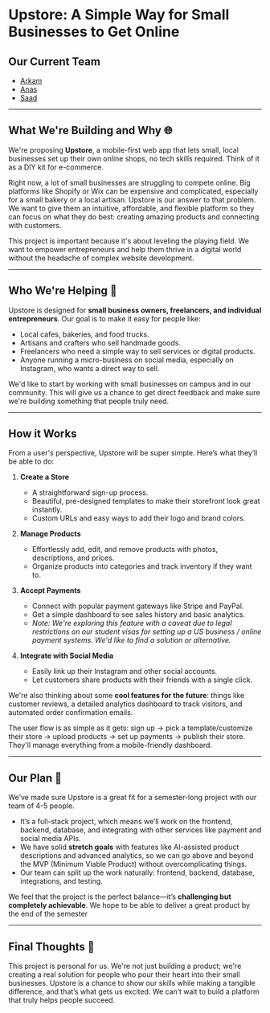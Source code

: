 # Upstore: A Simple Way for Small Businesses to Get Online

## Our Current Team
- [Arkam](https://github.com/)
- [Anas](https://github.com/)
- [Saad](https://github.com/one-loop)

---

## What We're Building and Why 🌐

We're proposing **Upstore**, a mobile-first web app that lets small, local businesses set up their own online shops, no tech skills required. Think of it as a DIY kit for e-commerce.

Right now, a lot of small businesses are struggling to compete online. Big platforms like Shopify or Wix can be expensive and complicated, especially for a small bakery or a local artisan. Upstore is our answer to that problem. We want to give them an intuitive, affordable, and flexible platform so they can focus on what they do best: creating amazing products and connecting with customers.

This project is important because it's about leveling the playing field. We want to empower entrepreneurs and help them thrive in a digital world without the headache of complex website development.

---

## Who We're Helping 🏬

Upstore is designed for **small business owners, freelancers, and individual entrepreneurs**. Our goal is to make it easy for people like:

- Local cafes, bakeries, and food trucks.
- Artisans and crafters who sell handmade goods.
- Freelancers who need a simple way to sell services or digital products.
- Anyone running a micro-business on social media, especially on Instagram, who wants a direct way to sell.

We'd like to start by working with small businesses on campus and in our community. This will give us a chance to get direct feedback and make sure we're building something that people truly need.

---

## How it Works

From a user's perspective, Upstore will be super simple. Here’s what they’ll be able to do:

1.  **Create a Store**
    - A straightforward sign-up process.
    - Beautiful, pre-designed templates to make their storefront look great instantly.
    - Custom URLs and easy ways to add their logo and brand colors.

2.  **Manage Products**
    - Effortlessly add, edit, and remove products with photos, descriptions, and prices.
    - Organize products into categories and track inventory if they want to.

3.  **Accept Payments**
    - Connect with popular payment gateways like Stripe and PayPal.
    - Get a simple dashboard to see sales history and basic analytics.
    - *Note: We're exploring this feature with a caveat due to legal restrictions on our student visas for setting up a US business / online payment systems. We'd like to find a solution or alternative.*

4.  **Integrate with Social Media**
    - Easily link up their Instagram and other social accounts.
    - Let customers share products with their friends with a single click.

We're also thinking about some **cool features for the future**: things like customer reviews, a detailed analytics dashboard to track visitors, and automated order confirmation emails.

The user flow is as simple as it gets: sign up → pick a template/customize their store → upload products → set up payments → publish their store. They'll manage everything from a mobile-friendly dashboard.

---

## Our Plan 🎯

We’ve made sure Upstore is a great fit for a semester-long project with our team of 4-5 people.

- It’s a full-stack project, which means we’ll work on the frontend, backend, database, and integrating with other services like payment and social media APIs.
- We have solid **stretch goals** with features like AI-assisted product descriptions and advanced analytics, so we can go above and beyond the MVP (Minimum Viable Product) without overcomplicating things.
- Our team can split up the work naturally: frontend, backend, database, integrations, and testing.

We feel that the project is the perfect balance—it’s **challenging but completely achievable**. We hope to be able to deliver a great product by the end of the semester

---

## Final Thoughts 🤔

This project is personal for us. We're not just building a product; we're creating a real solution for people who pour their heart into their small businesses. Upstore is a chance to show our skills while making a tangible difference, and that’s what gets us excited. We can’t wait to build a platform that truly helps people succeed.
